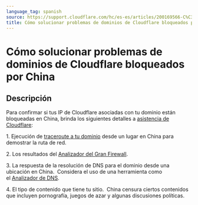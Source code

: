 ```yaml
---
language_tag: spanish
source: https://support.cloudflare.com/hc/es-es/articles/200169566-C%C3%B3mo-solucionar-problemas-de-dominios-de-Cloudflare-bloqueados-por-China
title: Cómo solucionar problemas de dominios de Cloudflare bloqueados por China
---
```


# Cómo solucionar problemas de dominios de Cloudflare bloqueados por China



## Descripción

Para confirmar si tus IP de Cloudflare asociadas con tu dominio están bloqueadas en China, brinda los siguientes detalles a [asistencia de Cloudflare](https://support.cloudflare.com/hc/articles/200172476):

1\. Ejecución de [traceroute a tu dominio](http://support.cloudflare.com/entries/22050846-how-do-i-run-a-traceroute) desde un lugar en China para demostrar la ruta de red. 

2\. Los resultados del [Analizador del Gran Firewall](http://www.greatfirewallofchina.org/).

3\. La respuesta de la resolución de DNS para el dominio desde una ubicación en China.  Considera el uso de una herramienta como el [Analizador de DNS](https://dnschecker.org/).

4\. El tipo de contenido que tiene tu sitio.  China censura ciertos contenidos que incluyen pornografía, juegos de azar y algunas discusiones políticas.
